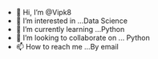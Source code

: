 - 👋 Hi, I’m @Vipk8
- 👀 I’m interested in ...Data Science
- 🌱 I’m currently learning ...Python
- 💞️ I’m looking to collaborate on ... Python
- 📫 How to reach me ...By email 

<!---
Vipk8/Vipk8 is a ✨ special ✨ repository because its `README.md` (this file) appears on your GitHub profile.
You can click the Preview link to take a look at your changes.
--->
